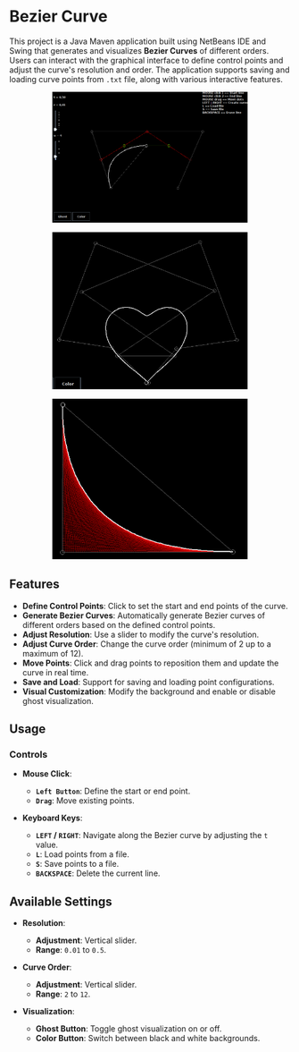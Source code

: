 # Bezier Curve
This project is a Java Maven application built using NetBeans IDE and Swing that generates and visualizes **Bezier Curves** of different orders. Users can interact with the graphical interface to define control points and adjust the curve's resolution and order. The application supports saving and loading curve points from `.txt` file, along with various interactive features.

<p align="center">
  <img src="tests/Example1.png" width="350" alt="Example 1">
</p>

<p align="center">
  <img src="tests/Example2.png" width="350" alt="Example 2">
</p>

<p align="center">
  <img src="tests/Example3.png" width="350" alt="Example 3">
</p>

## **Features**

- **Define Control Points**: Click to set the start and end points of the curve.
- **Generate Bezier Curves**: Automatically generate Bezier curves of different orders based on the defined control points.
- **Adjust Resolution**: Use a slider to modify the curve's resolution.
- **Adjust Curve Order**: Change the curve order (minimum of 2 up to a maximum of 12).
- **Move Points**: Click and drag points to reposition them and update the curve in real time.
- **Save and Load**: Support for saving and loading point configurations.
- **Visual Customization**: Modify the background and enable or disable ghost visualization.

## **Usage**

### **Controls**

- **Mouse Click**:
  - **`Left Button`**: Define the start or end point.
  - **`Drag`**: Move existing points.

- **Keyboard Keys**:
  - **`LEFT` / `RIGHT`**: Navigate along the Bezier curve by adjusting the `t` value.
  - **`L`**: Load points from a file.
  - **`S`**: Save points to a file.
  - **`BACKSPACE`**: Delete the current line.

## **Available Settings**

- **Resolution**:
  - **Adjustment**: Vertical slider.
  - **Range**: `0.01` to `0.5`.

- **Curve Order**:
  - **Adjustment**: Vertical slider.
  - **Range**: `2` to `12`.

- **Visualization**:
  - **Ghost Button**: Toggle ghost visualization on or off.
  - **Color Button**: Switch between black and white backgrounds.
